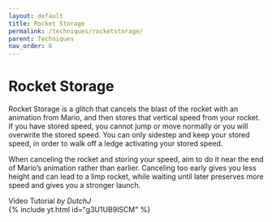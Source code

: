 ```yaml
---
layout: default
title: Rocket Storage
permalink: /techniques/rocketstorage/
parent: Techniques
nav_order: 6
---
```

# Rocket Storage
Rocket Storage is a glitch that cancels the blast of the rocket with an animation from Mario, and then stores that vertical speed from your rocket. If you have stored speed, you cannot jump or move normally or you will overwrite the stored speed. You can only sidestep and keep your stored speed, in order to walk off a ledge activating your stored speed.  

When canceling the rocket and storing your speed, aim to do it near the end of Mario’s animation rather than earlier. Canceling too early gives you less height and can lead to a limp rocket, while waiting until later preserves more speed and gives you a stronger launch.  

Video Tutorial *by DutchJ*  
{% include yt.html id="g3U1UB9lSCM" %}  
